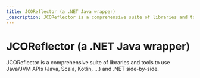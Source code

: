 ```yaml
---
title: JCOReflector (a .NET Java wrapper)
_description: JCOReflector is a comprehensive suite of libraries and tools to use Java/JVM APIs (Java, Scala, Kotlin, ...) and .NET side-by-side.
---
```


# JCOReflector (a .NET Java wrapper)

JCOReflector is a comprehensive suite of libraries and tools to use Java/JVM APIs (Java, Scala, Kotlin, ...) and .NET side-by-side.